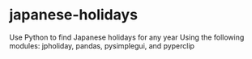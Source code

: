 # japanese-holidays
Use Python to find Japanese holidays for any year
Using the following modules: jpholiday, pandas, pysimplegui, and pyperclip
